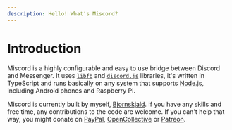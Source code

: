 ```yaml
---
description: Hello! What's Miscord?
---
```


# Introduction

Miscord is a highly configurable and easy to use bridge between Discord and Messenger. It uses [`libfb`](https://github.com/ChatPlug/libfb) and [`discord.js`](https://discord.js.org/) libraries, it's written in TypeScript and runs basically on any system that supports [Node.js](https://nodejs.org), including Android phones and Raspberry Pi.

Miscord is currently built by myself, [Bjornskjald](https://bjorn.ml). If you have any skills and free time, any contributions to the code are welcome. If you can't help that way, you might donate on [PayPal](https://paypal.me/Bjornskjald), [OpenCollective](https://opencollective.com/miscord) or [Patreon](https://patreon.com/Bjornskjald).

